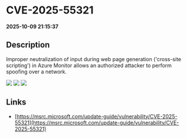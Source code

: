 # CVE-2025-55321

**2025-10-09 21:15:37**

## Description
Improper neutralization of input during web page generation ('cross-site scripting') in Azure Monitor allows an authorized attacker to perform spoofing over a network.

![](https://img.shields.io/static/v1?label=Score&message=8.7&color=red)
![](https://img.shields.io/static/v1?label=Severity&message=HIGH&color=red)
![](https://img.shields.io/static/v1?label=CWE&message=XSS&color=green)

## Links
- [https://msrc.microsoft.com/update-guide/vulnerability/CVE-2025-55321](https://msrc.microsoft.com/update-guide/vulnerability/CVE-2025-55321)
